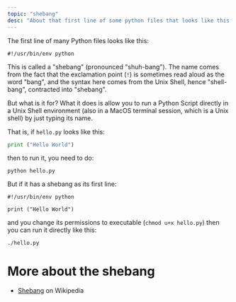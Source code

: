 ```yaml
---
topic: "shebang"
desc: "About that first line of some python files that looks like this: #!/usr/bin/env python"
---
```


The first line of many Python files looks like this:

```
#!/usr/bin/env python
```

This is called a "shebang" (pronounced "shuh-bang").  The name comes from the fact that the exclamation point (`!`) is sometimes
read aloud as the word "bang", and the syntax here comes from the Unix Shell, hence "shell-bang", contracted into "shebang".

But what is it for?  What it does is allow you to run a Python Script directly in a Unix Shell environment 
(also in a MacOS terminal session, which is a Unix shell) by just typing its name.

That is, if `hello.py` looks like this:

```python
print ("Hello World")
```

then to run it, you need to do:

```
python hello.py
```

But if it has a shebang as its first line:

```
#!/usr/bin/env python

print ("Hello World")

```

and you change its permissions to executable (`chmod u+x hello.py`) then you can run it directly 
like this:

```
./hello.py
```

# More about the shebang 

* [Shebang](https://en.wikipedia.org/wiki/Shebang_(Unix)) on Wikipedia
